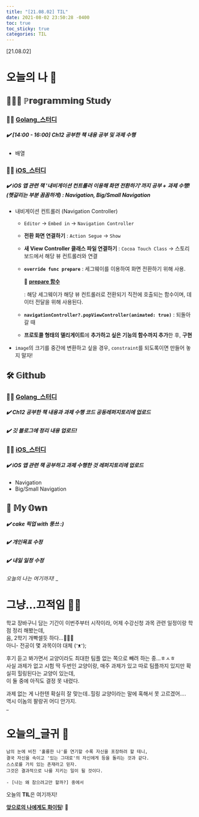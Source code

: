 ```yaml
---
title: "[21.08.02] TIL"
date: 2021-08-02 23:50:28 -0400
toc: true
toc_sticky: true
categories: TIL
---
```


[21.08.02]

# 오늘의 나 🙌

## 👩🏻‍💻 ℙ𝕣𝕠𝕘𝕣𝕒𝕞𝕞𝕚𝕟𝕘 𝕊𝕥𝕦𝕕𝕪    

### ☝🏻 <u>Golang_스터디</u>

##### ✔️ [14:00 - 16:00] Ch12 공부한 책 내용 공부 및 과제 수행

- 배열

### ☝🏻 <u>iOS_스터디</u>

##### ✔️ iOS 앱 관련 책 '내비게이션 컨트롤러 이용해 화면 전환하기'까지 공부 + 과제 수행! (헷갈리는 부분 꼼꼼하게) : Navigation, Big/Small Navigation 

-  내비게이션 컨트롤러 (Navigation Controller)
	- `Editor` → `Embed in` → `Navigation Controller`

				
	- **전환 화면 연결하기** : `Action Segue` → `Show`

	- **새 View Controller 클래스 파일 연결하기** : `Cocoa Touch Class` → 스토리 보드에서 해당 뷰 컨트롤러와 연결

	- **`override func prepare`** : 세그웨이를 이용하여 화면 전환하기 위해 사용.

		<div class="notice--primary" markdown="1">
		🌟 <strong><u>prepare 함수</u></strong>    
    
		: 해당 세그웨이가 해당 뷰 컨트롤러로 전환되기 직전에 호출되는 함수이며, 데이터 전달을 위해 사용된다.     
		</div>
				
	- **`navigationController?.popViewController(animated: true)`** : 되돌아갈 때
	-  **프로토콜 형태의 델리게이트**에 **추가하고 싶은 기능의 함수까지 추가**한 후, **구현**
-  `image`의 크기를 중간에 변환하고 싶을 경우, `constraint`를 되도록이면 만들어 놓지 말자!



## 🛠️ 𝔾𝕚𝕥𝕙𝕦𝕓 

### ☝🏻 <u>Golang_스터디</u>

##### ✔️ Ch12 공부한 책 내용과 과제 수행 코드 공동레퍼지토리에 업로드     

##### ✔️ 깃 블로그에 정리 내용 업로드! 
     
    

### ☝🏻 <u>iOS_스터디</u>

##### ✔️ iOS 앱 관련 책 공부하고 과제 수행한 것 레퍼지토리에 업로드     

* Navigation
* Big/Small Navigation


		

## 🌝 𝕄𝕪 𝕆𝕨𝕟 

##### ✔️ cake 픽업 with 뚱쓰 :)

##### ✔️ 개인목표 수정   

##### ✔️ 내일 일정 수정
     
*오늘의 나는 여기까지!* 
_
  
# 그냥...끄적임 ✍🏻

학교 장바구니 담는 기간이 이번주부터 시작이라, 어제 수강신청 과목 관련 일정이랑 학점 정리 해봤는데,      
음, 2학기 개빡셀듯 하다...🤦🏻‍♀️          
아니- 전공이 몇 과목이야 대체 (ᵔᴥᵔ);       

후기 듣고 봐가면서 교양이라도 최대한 팀플 없는 쪽으로 빼려 하는 중...ㅎㅅㅎ      
사실 과제가 없고 시험 딱 두번인 교양이랑, 매주 과제가 있고 따로 팀플까지 있지만 확실히 힐링된다는 교양이 있는데,     
이 둘 중에 아직도 결정 못 내렸다.       

과제 없는 게 나한텐 확실히 잘 맞는데..힐링 교양이라는 말에 혹해서 못 고르겠어....    
역시 이놈의 팔랑귀 어디 안가지.             
_


# 오늘의_글귀 📜

	남의 눈에 비친 '훌륭한 나'를 연기할 수록 자신을 포장하려 할 테니,      
	결국 자신을 속이고 '있는 그대로'의 자신에게 등을 돌리는 것과 같다.     
	스스로를 가치 있는 존재라고 믿자.  
	그것은 결과적으로 나를 지키는 일이 될 것이다. 
	
	- [나는 왜 참으려고만 할까?] 중에서

<div class="notice--primary" markdown="1">
오늘의 <strong>TIL</strong>은 여기까지!     
      
<strong><u>앞으로의 나에게도 화이팅</u></strong>! 🌸 
</div>

